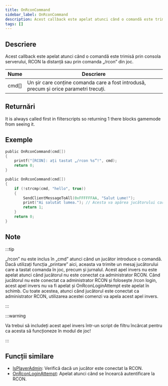```yaml
---
title: OnRconCommand
sidebar_label: OnRconCommand
description: Acest callback este apelat atunci când o comandă este trimisă prin consola serverului, RCON la distanță sau prin comanda „/rcon” din joc.
tags: []
---
```


## Descriere

Acest callback este apelat atunci când o comandă este trimisă prin consola serverului, RCON la distanță sau prin comanda „/rcon” din joc.

| Nume  | Descriere                                                                             |
| ----- | ------------------------------------------------------------------------------------- |
| cmd[] | Un șir care conține comanda care a fost introdusă, precum și orice parametri trecuți. |

## Returnări

It is always called first in filterscripts so returning 1 there blocks gamemode from seeing it.

## Exemple

```c
public OnRconCommand(cmd[])
{
    printf("[RCON]: ați tastat „/rcon %s”!", cmd);
    return 0;
}

public OnRconCommand(cmd[])
{
    if (!strcmp(cmd, "hello", true))
    {
        SendClientMessageToAll(0xFFFFFFAA, "Salut Lume!");
        print("Ai salutat lumea."); // Acesta va apărea jucătorului care a tastat comanda rcon în chat în alb
        return 1;
    }
    return 0;
}
```

## Note

:::tip

„/rcon” nu este inclus în „cmd” atunci când un jucător introduce o comandă. Dacă utilizați funcția „printare” aici, aceasta va trimite un mesaj jucătorului care a tastat comanda în joc, precum și jurnalul. Acest apel invers nu este apelat atunci când jucătorul nu este conectat ca administrator RCON. Când jucătorul nu este conectat ca administrator RCON și folosește /rcon login, acest apel invers nu va fi apelat și OnRconLoginAttempt este apelat în schimb. Cu toate acestea, atunci când jucătorul este conectat ca administrator RCON, utilizarea acestei comenzi va apela acest apel invers.

:::

:::warning

Va trebui să includeți acest apel invers într-un script de filtru încărcat pentru ca acesta să funcționeze în modul de joc!

:::

## Funcții similare

- [IsPlayerAdmin](../functions/IsPlayerAdmin): Verifică dacă un jucător este conectat la RCON.
- [OnRconLoginAttempt](OnRconLoginAttempt): Apelat atunci când se încearcă autentificare la RCON.